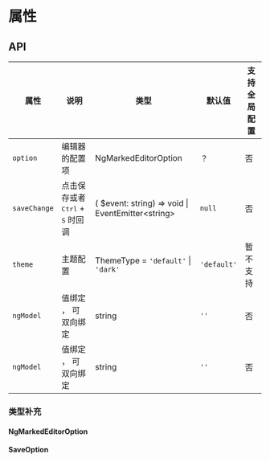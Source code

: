 #  属性

## API

| 属性 | 说明 | 类型 | 默认值 | 支持全局配置 |
| ----- | ----- | --------| ------ | --------|
|`option`| 编辑器的配置项 | NgMarkedEditorOption| ？ |否|
|`saveChange`| 点击保存或者<kbd>Ctrl</kbd> + <kbd>S</kbd> 时回调 | ( $event: string) => void \| EventEmitter\<string\> | `null` |否|
| `theme`| 主题配置 | ThemeType = `'default'` \| `'dark'` | `'default'` | 暂不支持 | 
| `ngModel`|值绑定 ， 可双向绑定 | string | `''` | 否|
| `ngModel`|值绑定 ， 可双向绑定 | string | `''` | 否|

### 类型补充

#### NgMarkedEditorOption

#### SaveOption